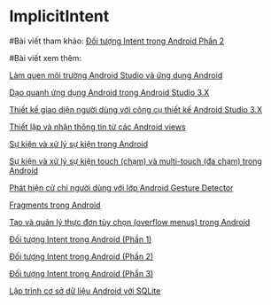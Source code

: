 # ImplicitIntent
#Bài viết tham khảo: <a href ="https://ngocminhtran.com/2018/11/05/doi-tuong-intent-trong-android-phan-1/">Đối tượng Intent trong Android Phần 2</a>

#Bài viết xem thêm:

<a href ="https://github.com/pnql2606/helloworld">Làm quen  môi trường Android Studio và ứng dụng Android </a>

<a href ="https://github.com/pnql2606/daoquanhandroid">Dạo quanh ứng dụng Android trong Android Studio 3.X</a>

<a href ="https://github.com/pnql2606/LayoutSample">Thiết kế giao diện người dùng với công cụ thiết kế Android Studio 3.X</a>

<a href ="https://github.com/pnql2606/MyFirstAndroidApplication">Thiết lập và nhận thông tin từ các Android views</a>

<a href ="https://github.com/pnql2606/-BasicViews-">Sự kiện và xử lý sự kiện trong Android</a>

<a href ="https://github.com/pnql2606/MotionEvent">Sự kiện và xử lý sự kiện touch (chạm) và multi-touch (đa chạm) trong Android</a>

<a href ="https://github.com/pnql2606/CommonGestures">Phát hiện cử chỉ người dùng với lớp Android Gesture Detector</a>

<a href ="https://github.com/pnql2606/FragmentExampleActivtiy">Fragments trong Android</a>

<a href ="https://github.com/pnql2606/MenuExampleActivity">Tạo và quản lý thực đơn tùy chọn (overflow menus) trong Android</a>

<a href ="https://github.com/pnql2606/ExplicitIntent">Đối tượng Intent trong Android (Phần 1)</a>

<a href ="https://github.com/pnql2606/ImplicitIntent">Đối tượng Intent trong Android (Phần 2)</a>

<a href ="https://github.com/pnql2606/SendBroadcast">Đối tượng Intent trong Android (Phần 3)</a>

<a href ="https://github.com/pnql2606/SQLiteDemoApplicationActivity">Lập trình cơ sở dữ liệu Android với SQLite</a>
